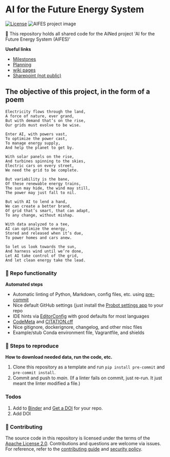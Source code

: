 # AI for the Future Energy System

[![License](https://img.shields.io/badge/License-Apache%202.0-blue.svg)](https://opensource.org/licenses/Apache-2.0)
![AIFES project image](https://user-images.githubusercontent.com/18208480/215054857-930a1edd-0fc7-463e-9bde-8c1258f1ec75.JPG)


🧪 This repository holds all shared code for the AiNed project 'AI for the Future Energy System (AIFES)'

**Useful links**

- [Milestones](https://github.com/alliander-opensource/AIFES/milestones?direction=asc&sort=due_date&state=open)
- [Planning](https://github.com/alliander-opensource/AIFES/wiki/Planning)
- [wiki pages](https://github.com/alliander-opensource/AIFES/wiki)
- [Sharepoint (not public)](https://alliander.sharepoint.com/:f:/r/teams/PortfolioSO/Gedeelde%20documenten/Collaboration%20Allianer%20-%20TenneT%20T-Prognose?csf=1&web=1&e=t7pG8a)

## The objective of this project, in the form of a poem
```
Electricity flows through the land,
A force of nature, ever grand,
But with demand that’s on the rise,
Our grids must evolve to be wise.

Enter AI, with powers vast,
To optimize the power cast,
To manage energy supply,
And help the planet to get by.

With solar panels on the rise,
And turbines spinning to the skies,
Electric cars on every street,
We need the grid to be complete.

But variability is the bane,
Of these renewable energy trains,
The sun may hide, the wind may still,
The power may just fall to nil.

But with AI to lend a hand,
We can create a better brand,
Of grid that’s smart, that can adapt,
To any change, without mishap.

With data analyzed to a tee,
AI can optimize the energy,
Stored and released when it’s due,
To power homes and cars anew.

So let us look towards the sun,
And harness wind until we’re done,
Let AI take control of the grid,
And let clean energy take the lead.
```




### 🎁 Repo functionality

**Automated steps**

- Automatic linting of Python, Markdown, config files, etc. using [pre-commit](https://pre-commit.com/)
- Nice default GitHub settings (just install the [Probot settings app](https://github.com/apps/settings) to your repo
- IDE hints via [EditorConfig](https://editorconfig.org/) with good defaults for most languages
- [CodeMeta](https://codemeta.github.io/user-guide/) and [CITATION.cff](https://citation-file-format.github.io/)
- Nice gitignore, dockerignore, changelog, and other misc files
- Example/stub Conda environment file, Vagrantfile, and shields

### 📜 Steps to reproduce

**How to download needed data, run the code, etc.**

1. Clone this repository as a template and run `pip install pre-commit` and `pre-commit install`.
1. Commit and push to _main_. (If a linter fails on commit, just re-run. It just meant the linter modified a file.)


### Todos
1. Add to [Binder](https://mybinder.org/) and [Get a DOI](https://guides.github.com/activities/citable-code/) for your repo.
1. Add DOI 

### 🍁 Contributing

The source code in this repository is licensed under the terms of the [Apache License 2.0](https://spdx.org/licenses/Apache-2.0.html).
Contributions and questions are welcome via issues.
For reference, refer to the [contributing guide](https://github.com/dmyersturnbull/science-notebook-template/blob/main/CONTRIBUTING.md)
and [security policy](https://github.com/dmyersturnbull/science-notebook-template/blob/main/SECURITY.md).

